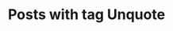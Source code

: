 ---
layout: tag
title: Posts with tag Unquote
summary: posts with tag Unquote
tag: unquote
permalink: /tags/unquote/
sitemap: false
---